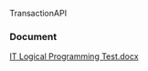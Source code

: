 TransactionAPI

### Document
[IT Logical Programming Test.docx](https://github.com/user-attachments/files/18661046/IT.Logical.Programming.Test.docx)
